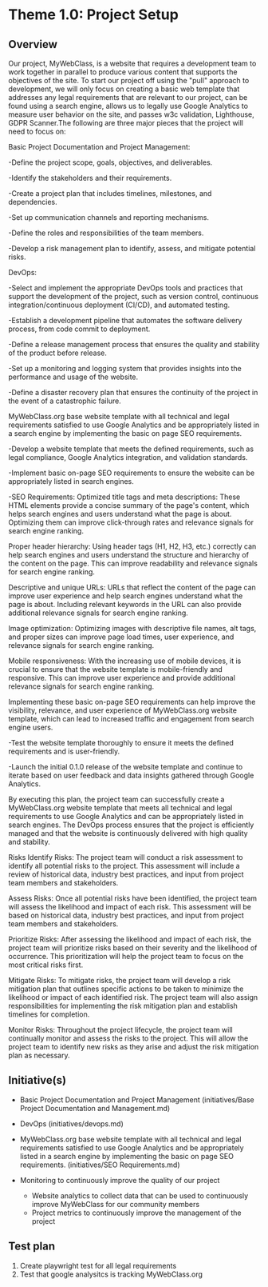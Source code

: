 # Theme 1.0: Project Setup
## Overview
Our project, MyWebClass, is a website that requires a development team to work together in parallel to produce various content that supports the objectives of the site. To start our project off using the "pull" approach to development, we will only focus on creating a basic web template that addresses any legal requirements that are relevant to our project, can be found using a search engine, allows us to legally use Google Analytics to measure user behavior on the site, and passes w3c validation, Lighthouse, GDPR Scanner.The following are three major pieces that the project will need to focus on:


Basic Project Documentation and Project Management:

-Define the project scope, goals, objectives, and deliverables.

-Identify the stakeholders and their requirements.

-Create a project plan that includes timelines, milestones, and dependencies.

-Set up communication channels and reporting mechanisms.

-Define the roles and responsibilities of the team members.

-Develop a risk management plan to identify, assess, and mitigate potential risks.


DevOps:

-Select and implement the appropriate DevOps tools and practices that support the development of the project, such as version control, continuous integration/continuous deployment (CI/CD), and automated testing.

-Establish a development pipeline that automates the software delivery process, from code commit to deployment.

-Define a release management process that ensures the quality and stability of the product before release.

-Set up a monitoring and logging system that provides insights into the performance and usage of the website.

-Define a disaster recovery plan that ensures the continuity of the project in the event of a catastrophic failure.



MyWebClass.org base website template with all technical and legal requirements satisfied to use Google Analytics and be appropriately listed in a search engine by implementing the basic on page SEO requirements.

-Develop a website template that meets the defined requirements, such as legal compliance, Google Analytics integration, and validation standards.

-Implement basic on-page SEO requirements to ensure the website can be appropriately listed in search engines.

-SEO Requirements:
Optimized title tags and meta descriptions: These HTML elements provide a concise summary of the page's content, which helps search engines and users understand what the page is about. Optimizing them can improve click-through rates and relevance signals for search engine ranking.

Proper header hierarchy: Using header tags (H1, H2, H3, etc.) correctly can help search engines and users understand the structure and hierarchy of the content on the page. This can improve readability and relevance signals for search engine ranking.

Descriptive and unique URLs: URLs that reflect the content of the page can improve user experience and help search engines understand what the page is about. Including relevant keywords in the URL can also provide additional relevance signals for search engine ranking.

Image optimization: Optimizing images with descriptive file names, alt tags, and proper sizes can improve page load times, user experience, and relevance signals for search engine ranking.

Mobile responsiveness: With the increasing use of mobile devices, it is crucial to ensure that the website template is mobile-friendly and responsive. This can improve user experience and provide additional relevance signals for search engine ranking.

Implementing these basic on-page SEO requirements can help improve the visibility, relevance, and user experience of MyWebClass.org website template, which can lead to increased traffic and engagement from search engine users.

-Test the website template thoroughly to ensure it meets the defined requirements and is user-friendly.

-Launch the initial 0.1.0 release of the website template and continue to iterate based on user feedback and data insights gathered through Google Analytics.


By executing this plan, the project team can successfully create a MyWebClass.org website template that meets all technical and legal requirements to use Google Analytics and can be appropriately listed in search engines. The DevOps process ensures that the project is efficiently managed and that the website is continuously delivered with high quality and stability.

Risks
Identify Risks: The project team will conduct a risk assessment to identify all potential risks to the project. This assessment will include a review of historical data, industry best practices, and input from project team members and stakeholders.

Assess Risks: Once all potential risks have been identified, the project team will assess the likelihood and impact of each risk. This assessment will be based on historical data, industry best practices, and input from project team members and stakeholders.

Prioritize Risks: After assessing the likelihood and impact of each risk, the project team will prioritize risks based on their severity and the likelihood of occurrence. This prioritization will help the project team to focus on the most critical risks first.

Mitigate Risks: To mitigate risks, the project team will develop a risk mitigation plan that outlines specific actions to be taken to minimize the likelihood or impact of each identified risk. The project team will also assign responsibilities for implementing the risk mitigation plan and establish timelines for completion.

Monitor Risks: Throughout the project lifecycle, the project team will continually monitor and assess the risks to the project. This will allow the project team to identify new risks as they arise and adjust the risk mitigation plan as necessary.

## Initiative(s)
*  Basic Project Documentation and Project Management (initiatives/Base Project Documentation and Management.md)
* DevOps (initiatives/devops.md)
* MyWebClass.org base website template with all technical and legal requirements satisfied to use Google Analytics and be appropriately listed in a search engine by implementing the basic on page SEO requirements. (initiatives/SEO Requirements.md)

* Monitoring to continuously improve the quality of our project
  * Website analytics to collect data that can be used to continuously improve MyWebClass for our community members
  * Project metrics to continuously improve the management of the project

## Test plan
1. Create playwright test for all legal requirements
2. Test that google analysitcs is tracking MyWebClass.org
